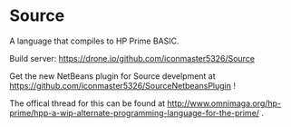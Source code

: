 Source
======

A language that compiles to HP Prime BASIC.

Build server: https://drone.io/github.com/iconmaster5326/Source

Get the new NetBeans plugin for Source develpment at https://github.com/iconmaster5326/SourceNetbeansPlugin !

The offical thread for this can be found at http://www.omnimaga.org/hp-prime/hpp-a-wip-alternate-programming-language-for-the-prime/ .